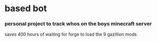 # based bot

### personal project to track whos on the boys minecraft server
saves 400 hours of waiting for forge to load the 9 gazillion mods 
